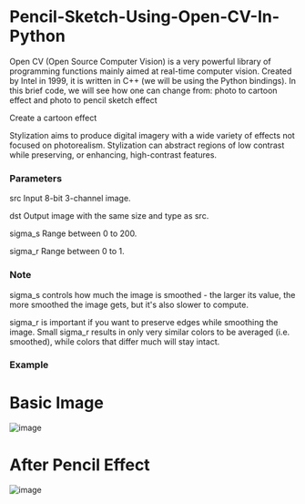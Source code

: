 # Pencil-Sketch-Using-Open-CV-In-Python
Open CV (Open Source Computer Vision) is a very powerful library of programming functions mainly aimed at real-time computer vision. Created by Intel in 1999, it is written in C++ (we will be using the Python bindings).   In this brief code, we will see how one can change from: photo to cartoon effect and photo to pencil sketch effect

Create a cartoon effect
 
Stylization aims to produce digital imagery with a wide variety of effects not focused on photorealism. Stylization can abstract regions of low contrast while preserving, or enhancing, high-contrast features.
 
### Parameters
src Input 8-bit 3-channel image.

dst Output image with the same size and type as src.

sigma_s Range between 0 to 200.

sigma_r Range between 0 to 1.

### Note
sigma_s controls how much the image is smoothed - the larger its value, the more smoothed the image gets, but it's also slower to compute.

sigma_r is important if you want to preserve edges while smoothing the image. Small sigma_r results in only very similar colors to be averaged (i.e. smoothed), while colors that differ much will stay intact.

### Example 

# Basic Image
![image](https://user-images.githubusercontent.com/20369800/98198290-aae55b00-1f4e-11eb-9c71-1a49106e955e.png)


# After Pencil Effect


![image](https://user-images.githubusercontent.com/20369800/98198309-b46ec300-1f4e-11eb-8f8c-4596cd6d5f45.png)

